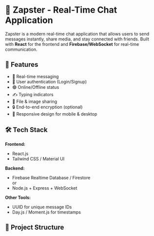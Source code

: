 # 💬 Zapster - Real-Time Chat Application

Zapster is a modern real-time chat application that allows users to send messages instantly, share media, and stay connected with friends. Built with **React** for the frontend and **Firebase/WebSocket** for real-time communication.

## 🚀 Features
- 📡 Real-time messaging
- 👥 User authentication (Login/Signup)
- 🟢 Online/Offline status
- ✍️ Typing indicators
- 📎 File & image sharing
- 🔒 End-to-end encryption (optional)
- 📱 Responsive design for mobile & desktop

## 🛠️ Tech Stack
**Frontend:**
- React.js
- Tailwind CSS / Material UI

**Backend:**
- Firebase Realtime Database / Firestore  
  or  
- Node.js + Express + WebSocket

**Other Tools:**
- UUID for unique message IDs
- Day.js / Moment.js for timestamps

## 📂 Project Structure

